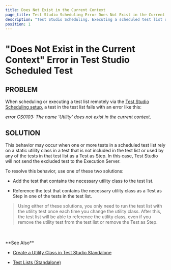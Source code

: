 ```yaml
---
title: Does Not Exist in the Current Context
page_title: Test Studio Scheduling Error Does Not Exist in the Current Context
description: "Test Studio Scheduling. Executing a scheduled test list or remotely running a test list fails with error does not exist in the current context"
position: 1
---
```

# "Does Not Exist in the Current Context" Error in Test Studio Scheduled Test

## PROBLEM

When scheduling or executing a test list remotely via the <a href="/features/scheduling-test-runs/overview" target="_blank">Test Studio Scheduling setup</a>, a test in the test list fails with an error like this:

*error CS0103: The name 'Utility' does not exist in the current context*.

## SOLUTION

This behavior may occur when one or more tests in a scheduled test list rely on a static utility class in a test that is not included in the test list or used by any of the tests in that test list as a Test as Step. In this case, Test Studio will not send the excluded test to the Execution Server.

To resolve this behavior, use one of these two solutions:

- Add the test that contains the necessary utility class to the test list.

- Reference the test that contains the necessary utility class as a Test as Step in one of the tests in the test list.

> Using either of these solutions, you only need to run the test list with the utility test once each time you change the utility class. After this, the test list will be able to reference the utility class, even if you remove the utility test from the test list or remove the Test as Step.
<br>
<br>
**See Also**

- <a href="/advanced-topics/coded-samples/general/utility-class-in-standalone" target="_blank">Create a Utility Class in Test Studio Standalone</a>

- <a href="/getting-started/test-execution/test-lists-standalone" target="_blank">Test Lists (Standalone)</a>
